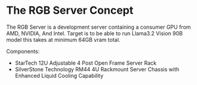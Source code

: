 # The RGB Server Concept

The RGB Server is a development server containing a consumer GPU from AMD, NVIDIA, And Intel.
Target is to be able to run Llama3.2 Vision 90B model this takes at minimum 64GB vram total.


Components:
 - StarTech 12U Adjustable 4 Post Open Frame Server Rack
 - SilverStone Technology RM44 4U Rackmount Server Chassis with Enhanced Liquid Cooling Capability
